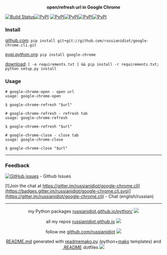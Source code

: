 <p align="center">
	<b>open/refresh url in Google Chrome</b>
</p>

[![Build Status](https://travis-ci.org/russianidiot/google-chrome.cli.svg?branch=master)](https://travis-ci.org/russianidiot/google-chrome.cli)[![PyPI](https://img.shields.io/pypi/v/google-chrome.svg)](https://pypi.python.org/pypi/google-chrome)
[![PyPI](https://img.shields.io/pypi/pyversions/google-chrome.svg)](https://pypi.python.org/pypi/google-chrome)[![PyPI](https://img.shields.io/pypi/dm/google-chrome.svg)](https://pypi.python.org/pypi/google-chrome)[![PyPI](https://img.shields.io/pypi/dw/google-chrome.svg)](https://pypi.python.org/pypi/google-chrome)[![PyPI](https://img.shields.io/pypi/dd/google-chrome.svg)](https://pypi.python.org/pypi/google-chrome)

	

### Install

[github.com](http://github.com/russianidiot/google-chrome.cli):
`pip install git+git://github.com/russianidiot/google-chrome.cli.git`

[pypi.python.org](https://pypi.python.org/pypi/google-chrome/): `pip install google-chrome`

[download](https://github.com/russianidiot/google-chrome.cli/archive/master.zip): `[ -e requirements.txt ] && pip install -r requirements.txt; python setup.py install`

	

	

	

### Usage

```shell
# google-chrome-open - open url
usage: google-chrome-open

$ google-chrome-refresh "$url"

# google-chrome-refresh - refresh tab
usage: google-chrome-refresh

$ google-chrome-refresh "$url"

# google-chrome-close - close tab
usage: google-chrome-close

$ google-chrome-close "$url"

```

* * *

### Feedback

[![GitHub issues](https://img.shields.io/github/issues/russianidiot/google-chrome.cli.svg)](https://github.com/russianidiot/google-chrome.cli/issues) - Github Issues

[![Join the chat at https://gitter.im/russianidiot/google-chrome.cli](https://badges.gitter.im/russianidiot/google-chrome.cli.svg)](https://gitter.im/russianidiot/google-chrome.cli) - Chat (english/russian) 

* * *

<p align="center">
my Python packages <a href="http://russianidiot.github.io/python/">russianidiot.github.io/python/</a>
<img src="http://russianidiot.github.io/images/python/16.png" />
</p>

<p align="center">
	all my repos <a href="http://russianidiot.github.io/">russianidiot.github.io</a> <img src="http://russianidiot.github.io/images/star/16.png" />
</p>

<p align="center">
	follow me <a href="http://github.com/russianidiot">github.com/russianidiot</a>
<img src="http://russianidiot.github.io/images/github/16.png" />
</p>

<p align="center">
	<a href="https://raw.githubusercontent.com/russianidiot/google-chrome.cli/master/README.md">README.md</a> generated with <a href="https://github.com/russianidiot/readme-mako.py">readmemako.py</a> (python+<a href="http://www.makotemplates.org/">mako</a> templates) and <a href="https://github.com/russianidiot-dotfiles/.README">.README</a> dotfiles 
<img src="http://russianidiot.github.io/images/book/16.png">
</p>